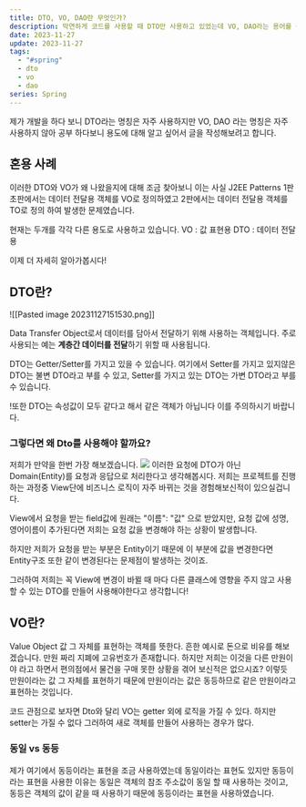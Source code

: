 ```yaml
---
title: DTO, VO, DAO란 무엇인가?
description: 막연하게 코드를 사용할 때 DTO만 사용하고 있었는데 VO, DAO라는 용어를 듣게 되어 정리해보는 글입니다.
date: 2023-11-27
update: 2023-11-27
tags:
  - "#spring"
  - dto
  - vo
  - dao
series: Spring
---
```

제가 개발을 하다 보니 DTO라는 명칭은 자주 사용하지만 VO, DAO 라는 명칭은 자주 사용하지 않아 공부 하다보니 용도에 대해 알고 싶어서 글을 작성해보려고 합니다.

## 혼용 사례
이러한 DTO와 VO가 왜 나왔을지에 대해 조금 찾아보니 이는 사실 J2EE Patterns 1판 초판에서는 데이터 전달용 객체를 VO로 정의하였고 2판에서는 데이터 전달용 객체를 TO로 정의 하여 발생한 문제였습니다.

현재는 두개를 각각 다른 용도로 사용하고 있습니다.
VO : 값 표현용
DTO : 데이터 전달용

이제 더 자세히 알아가봅시다!

## DTO란?
![[Pasted image 20231127151530.png]]

Data Transfer Object로서 데이터를 담아서 전달하기 위해 사용하는 객체입니다.
주로 사용되는 예는 **계층간 데이터를 전달**하기 위할 때 사용됩니다.

DTO는 Getter/Setter를 가지고 있을 수 있습니다.
여기에서 Setter를 가지고 있지않은 DTO는 불변 DTO라고 부를 수 있고,
Setter를 가지고 있는 DTO는 가변 DTO라고 부를 수 있습니다.

!또한 DTO는 속성값이 모두 같다고 해서 같은 객체가 아닙니다 이를 주의하시기 바랍니다.

### 그렇다면 왜 Dto를 사용해야 할까요?
저희가 만약을 한번 가장 해보겠습니다.
![](https://i.imgur.com/QKZEqmE.png)
이러한 요청에 DTO가 아닌 Domain(Entity)를 요청과 응답으로 처리한다고 생각해봅시다.
저희는 프로젝트를 진행하는 과정중 View단에 비즈니스 로직이 자주 바뀌는 것을 경험해보신적이 있으실겁니다.

View에서 요청을 받는 field값에 원래는 "이름": "값" 으로 받았지만, 요청 값에 성명, 영어이름이 추가된다면 저희는 요청 값을 변경해야 하는 상황이 발생합니다.

하지만 저희가 요청을 받는 부분은 Entity이기 때문에 이 부분에 값을 변경한다면 Entity구조 또한 같이 변경된다는 문제점이 발생하는 것이죠.

그러하여 저희는 꼭 View에 변경이 바뀔 때 마다 다른 클래스에 영향을 주지 않고 사용할 수 있는 DTO를 만들어 사용해야한다고 생각합니다!

## VO란?
Value Object
값 그 자체를 표현하는 객체를 뜻한다.
흔한 예시로 돈으로 비유를 해보겠습니다.
만원 짜리 지폐에 고유번호가 존재합니다.
하지만 저희는 이것을 다른 만원이야 라고 하면서 편의점에서 물건을 구매 못한 상황을 겪어 보신적은 없으시죠?
이렇듯 만원이라는 값 그 자체를 표현하기 때문에 만원이라는 값은 동등하므로 같은 만원이라고 표현하는 것입니다.

코드 관점으로 보자면 Dto와 달리 VO는 getter 외에 로직을 가질 수 있다. 하지만 setter는 가질 수 없다 그러하여 새로 객체를 만들어 사용하는 경우가 많다.

### 동일 vs 동등
제가 여기에서 동등이라는 표현을 조금 사용하였는데
동일이라는 표현도 있지만 동등이라는 표현을 사용한 이유는
동일은 객체의 참조 주소값이 동일 할 때 사용하는 것이고,
동등은 객체의 값이 같을 때 사용하기 때문에 동등이라는 표현을 사용하였습니다.






